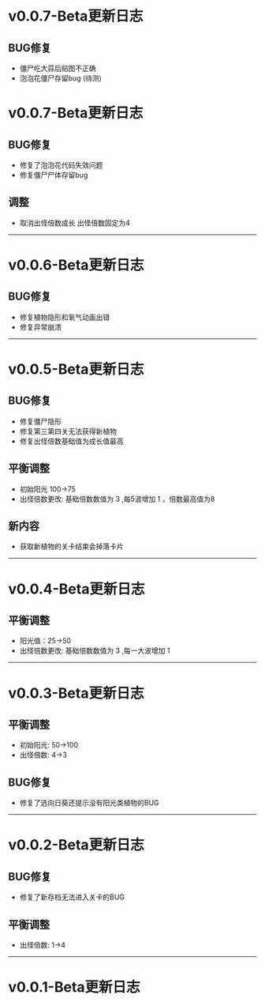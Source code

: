 # v0.0.7-Beta更新日志
## BUG修复
* 僵尸吃大蒜后贴图不正确
* 泡泡花僵尸存留bug (待测)

# v0.0.7-Beta更新日志
## BUG修复
* 修复了泡泡花代码失效问题
* 修复僵尸尸体存留bug

## 调整
* 取消出怪倍数成长 出怪倍数固定为4


---


# v0.0.6-Beta更新日志
## BUG修复
* 修复植物隐形和氧气动画出错 
* 修复异常崩溃
 
---

# v0.0.5-Beta更新日志
## BUG修复
* 修复僵尸隐形
* 修复第三第四关无法获得新植物
* 修复出怪倍数基础值为成长值最高
 
## 平衡调整
* 初始阳光 100->75
* 出怪倍数更改:  基础倍数数值为 3 ,每5波增加 1 ，倍数最高值为8

## 新内容
* 获取新植物的关卡结束会掉落卡片
 
---

# v0.0.4-Beta更新日志
## 平衡调整

* 阳光值：25->50
* 出怪倍数更改:  基础倍数数值为 3 ,每一大波增加 1 

---

# v0.0.3-Beta更新日志
## 平衡调整

* 初始阳光: 50->100
* 出怪倍数: 4->3
## BUG修复
* 修复了选向日葵还提示没有阳光类植物的BUG

---

# v0.0.2-Beta更新日志
## BUG修复
* 修复了新存档无法进入关卡的BUG
## 平衡调整
* 出怪倍数: 1->4


---

# v0.0.1-Beta更新日志
